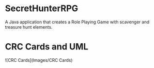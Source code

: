 # SecretHunterRPG
A Java application that creates a Role Playing Game with scavenger and treasure hunt elements.

# CRC Cards and UML
![CRC Cards](Images/CRC Cards)
